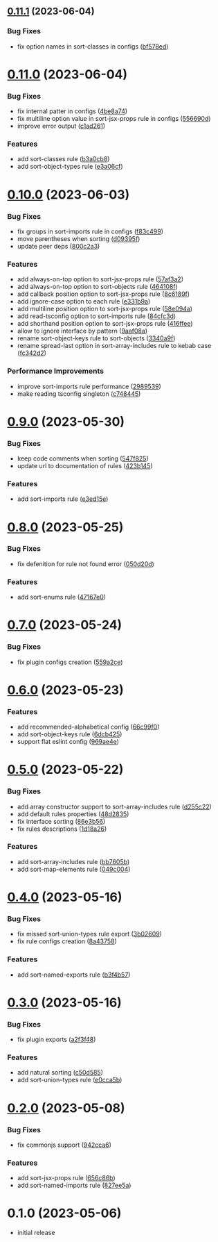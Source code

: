 ## [0.11.1](https://github.com/azat-io/eslint-plugin-perfectionist/compare/v0.11.0...v0.11.1) (2023-06-04)


### Bug Fixes

* fix option names in sort-classes in configs ([bf578ed](https://github.com/azat-io/eslint-plugin-perfectionist/commit/bf578ed3580b069baf64151b8afe5be746a02945))



# [0.11.0](https://github.com/azat-io/eslint-plugin-perfectionist/compare/v0.10.0...v0.11.0) (2023-06-04)


### Bug Fixes

* fix internal patter in configs ([4be8a74](https://github.com/azat-io/eslint-plugin-perfectionist/commit/4be8a745562fe847bff4cf79c61ff731666b04f4))
* fix multiline option value in sort-jsx-props rule in configs ([556690d](https://github.com/azat-io/eslint-plugin-perfectionist/commit/556690de8dda82a9668cd94f746f35e730d8747e))
* improve error output ([c1ad261](https://github.com/azat-io/eslint-plugin-perfectionist/commit/c1ad2616e5aac3c6bf71d6b7d8f9bd480a147f3c))


### Features

* add sort-classes rule ([b3a0cb8](https://github.com/azat-io/eslint-plugin-perfectionist/commit/b3a0cb84337d4b800cf3458d272d8983c6bab0a9))
* add sort-object-types rule ([e3a06cf](https://github.com/azat-io/eslint-plugin-perfectionist/commit/e3a06cf67d63c60d29af54e4e32ef8a60ead85aa))



# [0.10.0](https://github.com/azat-io/eslint-plugin-perfectionist/compare/v0.9.0...v0.10.0) (2023-06-03)


### Bug Fixes

* fix groups in sort-imports rule in configs ([f83c499](https://github.com/azat-io/eslint-plugin-perfectionist/commit/f83c49916cbfa0c4b90e492390d8aec204041aad))
* move parentheses when sorting ([d09395f](https://github.com/azat-io/eslint-plugin-perfectionist/commit/d09395f11ee8680e33cd1ef309377e3becc76bfb))
* update peer deps ([800c2a3](https://github.com/azat-io/eslint-plugin-perfectionist/commit/800c2a3160a711a7772e433e37f0bc0b88fb9741))


### Features

* add always-on-top option to sort-jsx-props rule ([57af3a2](https://github.com/azat-io/eslint-plugin-perfectionist/commit/57af3a2fedd78f142e776f5e59015129533b4ec6))
* add always-on-top option to sort-objects rule ([464108f](https://github.com/azat-io/eslint-plugin-perfectionist/commit/464108fefe306e892dc604215cc07835b4601ba8))
* add callback position option to sort-jsx-props rule ([8c6189f](https://github.com/azat-io/eslint-plugin-perfectionist/commit/8c6189f3661a67c848aab13f282ee8f786b72354))
* add ignore-case option to each rule ([e331b9a](https://github.com/azat-io/eslint-plugin-perfectionist/commit/e331b9a400de67be823e12abd72aff6d519f8b6c))
* add multiline position option to sort-jsx-props rule ([58e094a](https://github.com/azat-io/eslint-plugin-perfectionist/commit/58e094aafdd37566ebdbf35d5f878113d5798e7e))
* add read-tsconfig option to sort-imports rule ([84cfc3d](https://github.com/azat-io/eslint-plugin-perfectionist/commit/84cfc3dd4786d527f895fb2141f2ec2f47c4f0a3))
* add shorthand position option to sort-jsx-props rule ([416ffee](https://github.com/azat-io/eslint-plugin-perfectionist/commit/416ffee6e6d07abd6e2c3d9e9ba03d100ff6fb4b))
* allow to ignore interface by pattern ([9aaf08a](https://github.com/azat-io/eslint-plugin-perfectionist/commit/9aaf08a35359027838fe7a4b69b02f372a1d8a43))
* rename sort-object-keys rule to sort-objects ([3340a9f](https://github.com/azat-io/eslint-plugin-perfectionist/commit/3340a9fc7371687debdc28c69b7a5e6f75ef861b))
* rename spread-last option in sort-array-includes rule to kebab case ([fc342d2](https://github.com/azat-io/eslint-plugin-perfectionist/commit/fc342d23fddefa4db155bbdf27a7c9ef8e8fab0f))


### Performance Improvements

* improve sort-imports rule performance ([2989539](https://github.com/azat-io/eslint-plugin-perfectionist/commit/2989539cef50addd6f86d4fcca05d4f87879c3d2))
* make reading tsconfig singleton ([c748445](https://github.com/azat-io/eslint-plugin-perfectionist/commit/c748445ff866a94036ace2fb36fc9f3f342ce75e))



# [0.9.0](https://github.com/azat-io/eslint-plugin-perfectionist/compare/v0.8.0...v0.9.0) (2023-05-30)


### Bug Fixes

* keep code comments when sorting ([547f825](https://github.com/azat-io/eslint-plugin-perfectionist/commit/547f82545a8ad9f643f24565ac1142ff27503eaa))
* update url to documentation of rules ([423b145](https://github.com/azat-io/eslint-plugin-perfectionist/commit/423b145f461c50b1b17679c3e62e12f02f4b01be))


### Features

* add sort-imports rule ([e3ed15e](https://github.com/azat-io/eslint-plugin-perfectionist/commit/e3ed15e92b76858a35b8821253c38b8d59b7cb45))



# [0.8.0](https://github.com/azat-io/eslint-plugin-perfectionist/compare/v0.7.0...v0.8.0) (2023-05-25)


### Bug Fixes

* fix defenition for rule not found error ([050d20d](https://github.com/azat-io/eslint-plugin-perfectionist/commit/050d20d96b5b86f3821238d66178f04cfb3101c6))


### Features

* add sort-enums rule ([47167e0](https://github.com/azat-io/eslint-plugin-perfectionist/commit/47167e0db6b86e248edac2bc35b333c1a1ba8a14))



# [0.7.0](https://github.com/azat-io/eslint-plugin-perfectionist/compare/v0.6.0...v0.7.0) (2023-05-24)


### Bug Fixes

* fix plugin configs creation ([559a2ce](https://github.com/azat-io/eslint-plugin-perfectionist/commit/559a2ce4ba482520d0254ac4934e8d08dde8626e))



# [0.6.0](https://github.com/azat-io/eslint-plugin-perfectionist/compare/v0.5.0...v0.6.0) (2023-05-23)


### Features

* add recommended-alphabetical config ([66c99f0](https://github.com/azat-io/eslint-plugin-perfectionist/commit/66c99f04508748259ff527ff1a6ac2f89389768c))
* add sort-object-keys rule ([6dcb425](https://github.com/azat-io/eslint-plugin-perfectionist/commit/6dcb4258ca8e47894a4130c04dfc2f3a0556a6c9))
* support flat eslint config ([969ae4e](https://github.com/azat-io/eslint-plugin-perfectionist/commit/969ae4e39a6f04d7208acfc058fc2917c11625db))



# [0.5.0](https://github.com/azat-io/eslint-plugin-perfectionist/compare/v0.4.0...v0.5.0) (2023-05-22)


### Bug Fixes

* add array constructor support to sort-array-includes rule ([d255c22](https://github.com/azat-io/eslint-plugin-perfectionist/commit/d255c2269b6ae6579d88f9b0733a4c655a90cb88))
* add default rules properties ([48d2835](https://github.com/azat-io/eslint-plugin-perfectionist/commit/48d2835997043de9759f82e361cd8cae1071514b))
* fix interface sorting ([86e3b56](https://github.com/azat-io/eslint-plugin-perfectionist/commit/86e3b56c94c4643a3089b4066923f1d962025b04))
* fix rules descriptions ([1d18a26](https://github.com/azat-io/eslint-plugin-perfectionist/commit/1d18a263a40249680a4e8a460b72a27936f0e4ca))


### Features

* add sort-array-includes rule ([bb7605b](https://github.com/azat-io/eslint-plugin-perfectionist/commit/bb7605bea228b7487093c914fc0b2677b242259d))
* add sort-map-elements rule ([049c004](https://github.com/azat-io/eslint-plugin-perfectionist/commit/049c0044c7444f8c8f955ae638887f21284ce1e9))



# [0.4.0](https://github.com/azat-io/eslint-plugin-perfectionist/compare/v0.3.0...v0.4.0) (2023-05-16)


### Bug Fixes

* fix missed sort-union-types rule export ([3b02609](https://github.com/azat-io/eslint-plugin-perfectionist/commit/3b026099d9bd71db4796cfdef49419e8f46d7d47))
* fix rule configs creation ([8a43758](https://github.com/azat-io/eslint-plugin-perfectionist/commit/8a437587e0dc306b923d86275c2696f5841464ae))


### Features

* add sort-named-exports rule ([b3f4b57](https://github.com/azat-io/eslint-plugin-perfectionist/commit/b3f4b57b97fa53996f07ad6ec73f61da2a3d2490))



# [0.3.0](https://github.com/azat-io/eslint-plugin-perfectionist/compare/v0.2.0...v0.3.0) (2023-05-16)


### Bug Fixes

* fix plugin exports ([a2f3f48](https://github.com/azat-io/eslint-plugin-perfectionist/commit/a2f3f488b26e672c2540d3c905cea929090e3740))


### Features

* add natural sorting ([c50d585](https://github.com/azat-io/eslint-plugin-perfectionist/commit/c50d58599e55e70aa2ebf81fc42b74a423585055))
* add sort-union-types rule ([e0cca5b](https://github.com/azat-io/eslint-plugin-perfectionist/commit/e0cca5bac26eb3b4c157072c1f779840750ec4e8))



# [0.2.0](https://github.com/azat-io/eslint-plugin-perfectionist/compare/v0.1.0...v0.2.0) (2023-05-08)


### Bug Fixes

* fix commonjs support ([942cca6](https://github.com/azat-io/eslint-plugin-perfectionist/commit/942cca6a6dea68c065f0ef600f71d6b1906e9e11))


### Features

* add sort-jsx-props rule ([656c86b](https://github.com/azat-io/eslint-plugin-perfectionist/commit/656c86b66ae881ecaca64a7526397de497dd0686))
* add sort-named-imports rule ([827ee5a](https://github.com/azat-io/eslint-plugin-perfectionist/commit/827ee5a97abc68bb48dd3f08d2d00b4dffa0c7f1))



# 0.1.0 (2023-05-06)

* initial release
